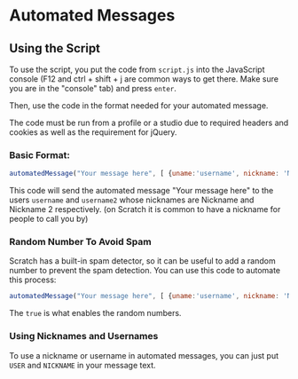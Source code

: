 # Automated Messages

## Using the Script
To use the script, you put the code from `script.js` into the JavaScript console (F12 and ctrl + shift + j are common ways to get there. Make sure you are in the "console" tab) and press `enter`.

Then, use the code in the format needed for your automated message.

The code must be run from a profile or a studio due to required headers and cookies as well as the requirement for jQuery.

### Basic Format:
```js
automatedMessage("Your message here", [ {uname:'username', nickname: 'Nickname'}, {uname:'username2',nickname:'Nickname 2'}]);
```
This code will send the automated message "Your message here" to the users `username` and `username2` whose nicknames are Nickname and Nickname 2 respectively. (on Scratch it is common to have a nickname for people to call you by)

### Random Number To Avoid Spam
Scratch has a built-in spam detector, so it can be useful to add a random number to prevent the spam detection. You can use this code to automate this process:
```js
automatedMessage("Your message here", [ {uname:'username', nickname: 'Nickname'}, {uname:'username2',nickname:'Nickname 2'}], true);
```
The `true` is what enables the random numbers.

### Using Nicknames and Usernames
To use a nickname or username in automated messages, you can just put `USER` and `NICKNAME` in your message text.
